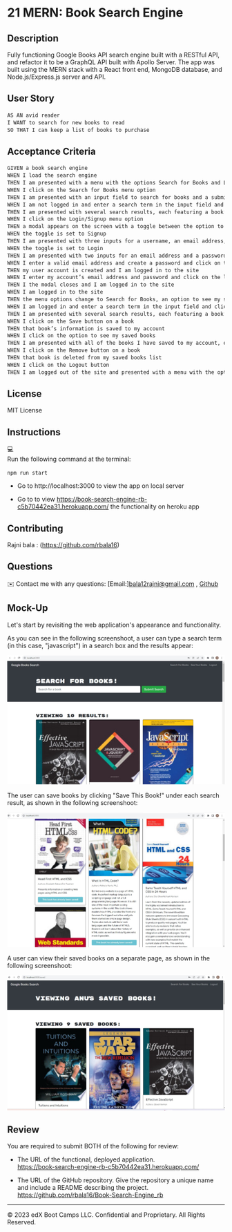 # 21 MERN: Book Search Engine

## Description
Fully functioning Google Books API search engine built with a RESTful API, and refactor it to be a GraphQL API built with Apollo Server. The app was built using the MERN stack with a React front end, MongoDB database, and Node.js/Express.js server and API. 


## User Story

```md
AS AN avid reader
I WANT to search for new books to read
SO THAT I can keep a list of books to purchase
```


## Acceptance Criteria

```md
GIVEN a book search engine
WHEN I load the search engine
THEN I am presented with a menu with the options Search for Books and Login/Signup and an input field to search for books and a submit button
WHEN I click on the Search for Books menu option
THEN I am presented with an input field to search for books and a submit button
WHEN I am not logged in and enter a search term in the input field and click the submit button
THEN I am presented with several search results, each featuring a book’s title, author, description, image, and a link to that book on the Google Books site
WHEN I click on the Login/Signup menu option
THEN a modal appears on the screen with a toggle between the option to log in or sign up
WHEN the toggle is set to Signup
THEN I am presented with three inputs for a username, an email address, and a password, and a signup button
WHEN the toggle is set to Login
THEN I am presented with two inputs for an email address and a password and login button
WHEN I enter a valid email address and create a password and click on the signup button
THEN my user account is created and I am logged in to the site
WHEN I enter my account’s email address and password and click on the login button
THEN I the modal closes and I am logged in to the site
WHEN I am logged in to the site
THEN the menu options change to Search for Books, an option to see my saved books, and Logout
WHEN I am logged in and enter a search term in the input field and click the submit button
THEN I am presented with several search results, each featuring a book’s title, author, description, image, and a link to that book on the Google Books site and a button to save a book to my account
WHEN I click on the Save button on a book
THEN that book’s information is saved to my account
WHEN I click on the option to see my saved books
THEN I am presented with all of the books I have saved to my account, each featuring the book’s title, author, description, image, and a link to that book on the Google Books site and a button to remove a book from my account
WHEN I click on the Remove button on a book
THEN that book is deleted from my saved books list
WHEN I click on the Logout button
THEN I am logged out of the site and presented with a menu with the options Search for Books and Login/Signup and an input field to search for books and a submit button  
```
## License 
MIT License



## Instructions
💻   
Run the following command at the terminal:

`npm run start` <br>
- Go to http://localhost:3000 to view the app on local server<br>

- Go to  to view https://book-search-engine-rb-c5b70442ea31.herokuapp.com/ the functionality on heroku app

## Contributing
Rajni bala : (https://github.com/rbala16)

## Questions
✉️ Contact me with any questions: [Email:]bala12rajni@gmail.com , [Github](https://github.com/rbala16)<br />

## Mock-Up

Let's start by revisiting the web application's appearance and functionality.

As you can see in the following screenshoot, a user can type a search term (in this case, "javascript") in a search box and the results appear:

![Screenshoot shows "javascript" typed into a search box and books about Star Wars appearing as results.](./assets/demo1.jpg)

The user can save books by clicking "Save This Book!" under each search result, as shown in the following screenshoot:

![Screenshoot shows user clicking "Save This Book!" button to save books that appear in search results. The button label changes to "Book Already Saved" after it is clicked and the book is saved.](./assets/demo3.jpg)

A user can view their saved books on a separate page, as shown in the following screenshoot:

![The Viewing  Books page shows the books that the user  has saved.](./assets/demo2.jpg)





## Review

You are required to submit BOTH of the following for review:

* The URL of the functional, deployed application.<br>
https://book-search-engine-rb-c5b70442ea31.herokuapp.com/

* The URL of the GitHub repository. Give the repository a unique name and include a README describing the project.<br>
https://github.com/rbala16/Book-Search-Engine_rb
---
© 2023 edX Boot Camps LLC. Confidential and Proprietary. All Rights Reserved.
